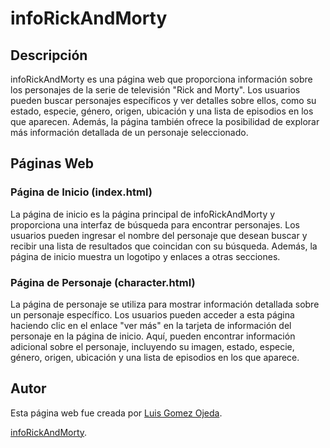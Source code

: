 # infoRickAndMorty

## Descripción
infoRickAndMorty es una página web que proporciona información sobre los personajes de la serie de televisión "Rick and Morty". Los usuarios pueden buscar personajes específicos y ver detalles sobre ellos, como su estado, especie, género, origen, ubicación y una lista de episodios en los que aparecen. Además, la página también ofrece la posibilidad de explorar más información detallada de un personaje seleccionado.

## Páginas Web

### Página de Inicio (index.html)
La página de inicio es la página principal de infoRickAndMorty y proporciona una interfaz de búsqueda para encontrar personajes. Los usuarios pueden ingresar el nombre del personaje que desean buscar y recibir una lista de resultados que coincidan con su búsqueda. Además, la página de inicio muestra un logotipo y enlaces a otras secciones.

### Página de Personaje (character.html)
La página de personaje se utiliza para mostrar información detallada sobre un personaje específico. Los usuarios pueden acceder a esta página haciendo clic en el enlace "ver más" en la tarjeta de información del personaje en la página de inicio. Aquí, pueden encontrar información adicional sobre el personaje, incluyendo su imagen, estado, especie, género, origen, ubicación y una lista de episodios en los que aparece.

## Autor
Esta página web fue creada por [Luis Gomez Ojeda](https://github.com/luisGomezOjeda).

 [infoRickAndMorty](https://luisgomezojeda.github.io/infoRickAndMorty/).
